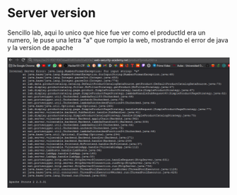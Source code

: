 # Server version

Sencillo lab, aqui lo unico que hice fue ver como el productId era un numero, le puse una letra "a" que rompio la web, mostrando el error de java y la version de apache

![](../../.gitbook/assets/imagen%20%28596%29.png)





